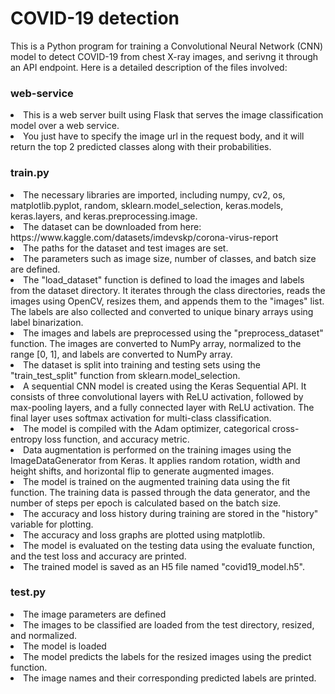 # COVID-19 detection
 
This is a Python program for training a Convolutional Neural Network (CNN) model to detect COVID-19 from chest X-ray images, and serivng it through an API endpoint. Here is a detailed description of the files involved:

### web-service
<li>This is a web server built using Flask that serves the image classification model over a web service.
<li>You just have to specify the image url in the request body, and it will return the top 2 predicted classes along with their probabilities.

### train.py
<li>The necessary libraries are imported, including numpy, cv2, os, matplotlib.pyplot, random, sklearn.model_selection, keras.models, keras.layers, and keras.preprocessing.image.
<li>The dataset can be downloaded from here: https://www.kaggle.com/datasets/imdevskp/corona-virus-report
<li>The paths for the dataset and test images are set.
<li>The parameters such as image size, number of classes, and batch size are defined.
<li>The "load_dataset" function is defined to load the images and labels from the dataset directory. It iterates through the class directories, reads the images using OpenCV, resizes them, and appends them to the "images" list. The labels are also collected and converted to unique binary arrays using label binarization.
<li>The images and labels are preprocessed using the "preprocess_dataset" function. The images are converted to NumPy array, normalized to the range [0, 1], and labels are converted to NumPy array.
<li>The dataset is split into training and testing sets using the "train_test_split" function from sklearn.model_selection.
<li>A sequential CNN model is created using the Keras Sequential API. It consists of three convolutional layers with ReLU activation, followed by max-pooling layers, and a fully connected layer with ReLU activation. The final layer uses softmax activation for multi-class classification.
<li>The model is compiled with the Adam optimizer, categorical cross-entropy loss function, and accuracy metric.
<li>Data augmentation is performed on the training images using the ImageDataGenerator from Keras. It applies random rotation, width and height shifts, and horizontal flip to generate augmented images.
<li>The model is trained on the augmented training data using the fit function. The training data is passed through the data generator, and the number of steps per epoch is calculated based on the batch size.
<li>The accuracy and loss history during training are stored in the "history" variable for plotting.
<li>The accuracy and loss graphs are plotted using matplotlib.
<li>The model is evaluated on the testing data using the evaluate function, and the test loss and accuracy are printed.
<li>The trained model is saved as an H5 file named "covid19_model.h5".

### test.py
<li>The image parameters are defined
<li>The images to be classified are loaded from the test directory, resized, and normalized.
<li>The model is loaded
<li>The model predicts the labels for the resized images using the predict function.
<li>The image names and their corresponding predicted labels are printed.
